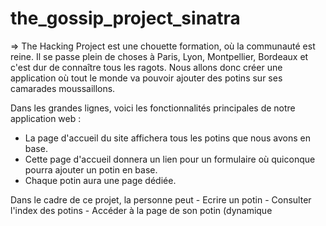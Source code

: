 # the_gossip_project_sinatra

=> The Hacking Project est une chouette formation, où la communauté est reine. Il se passe plein de choses à Paris, Lyon, Montpellier, Bordeaux et c'est dur de connaître tous les ragots. Nous allons donc créer une application où tout le monde va pouvoir ajouter des potins sur ses camarades moussaillons.</p>

<p>Dans les grandes lignes, voici les fonctionnalités principales de notre application web : </p>
<ul>
  <li>La page d'accueil du site affichera tous les potins que nous avons en base.</li>
  <li>Cette page d'accueil donnera un lien pour un formulaire où quiconque pourra ajouter un potin en base.</li>
  <li>Chaque potin aura une page dédiée.</li>
</ul>

<p>Dans le cadre de ce projet, la personne peut 
- Ecrire un potin
- Consulter l'index des potins
- Accéder à la page de son potin (dynamique</p>
